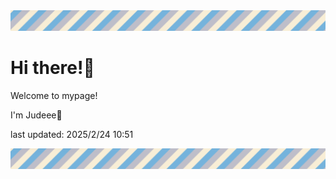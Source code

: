 <!-- Header image -->
<img src="./pokemon/pokemon_6.png" width="1000">

# Hi there!👋

Welcome to mypage!

I'm Judeee🐷

last updated: 2025/2/24 10:51

<!-- Footer image -->
<img src="./pokemon/pokemon_6.png" width="1000">
